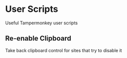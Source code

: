 # User Scripts
Useful Tampermonkey user scripts

## Re-enable Clipboard
Take back clipboard control for sites that try to disable it